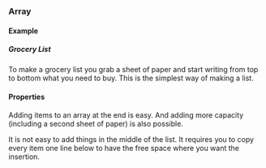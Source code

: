 ### Array

#### Example

##### Grocery List

To make a grocery list you grab a sheet of paper and start writing from top to
bottom what you need to buy. This is the simplest way of making a list.

#### Properties

Adding items to an array at the end is easy. And adding more capacity
(including a second sheet of paper) is also possible.

It is not easy to add things in the middle of the list. It requires you to
copy every item one line below to have the free space where you want the
insertion.
